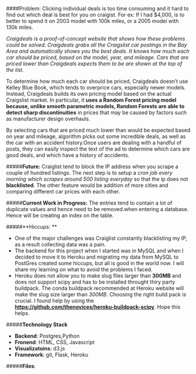 ####Problem: Clicking individual deals is too time consuming and it hard to find out which deal is best for you on craigist. For ex: If I had $4,000, is to better to spend it on 2003 model with 100k miles, or a 2005 model with 130k miles.

*Craigdeals is a proof-of-concept website that shows how these problems could be solved. Craigdeals grabs all the Craigslist car postings in the Bay Area and automatically shows you the best deals. It knows how much each car should be priced, based on the model, year, and mileage. Cars that are priced lower than Craigdeals expects them to be are shown at the top of the list.*

To determine how much each car should be priced, Craigdeals doesn’t use Kelley Blue Book, which tends to overprice cars, especially newer models. Instead, Craigdeals builds its own pricing model based on the actual Craigslist market. In particular, it **uses a Random Forest pricing model because, unlike smooth parametric models, Random Forests are able to detect sharp discontinuities** in prices that may be caused by factors such as manufacturer design overhauls.

By selecting cars that are priced much lower than would be expected based on year and mileage, algorithm picks out some incredible deals, as well as the car with an accident history.Once users are dealing with a handful of posts, they can easily inspect the text of the ad to determine which cars are good deals, and which have a history of accidents.

#####**Future:** 
Craiglist tend to block the IP address when you scrape a couple of hundred listings. The next step is to setup a *cron job every morning which scrapes around 500 listing everyday* so that the ip does not **blacklisted**. The other feature would be addition of more cities and comparing different car prices with each other.

#####**Current Work in Progress:** 
The entries tend to contain a lot of duplicate values and hence need to be removed.when entering a database. Hence will be creating an index on the table.

#####**Hiccups: **
* One of the major challenges was Craiglist constantly blacklisting my IP, as a result collecting data was a pain.
* The backend for this project when I started was in MySQL and when I decided to move it to Heroku and migrating my data from MySQL to PostGres created some hiccups, but all is good in the world now. I will share my learning on what to avoid the problems I faced.
* Heroku does not allow you to make slug files larger than **300MB** and does not support scipy and has to be installed throught thiry party buildpack. The conda buildpack recommended at Heroku website will make the slug size larger than *300MB*. Choosing the right build pack is crucial. I found help by using the **https://github.com/thenovices/heroku-buildpack-scipy**. Hope this helps.

#####**Technology Stack**
* **Backend**: Postgres,Python
* **Fronend**: HTML, CSS, Javascript
* **Visualizatoins**: d3.js
* **Framework**: git, Flask, Heroku

#####**Files**:






